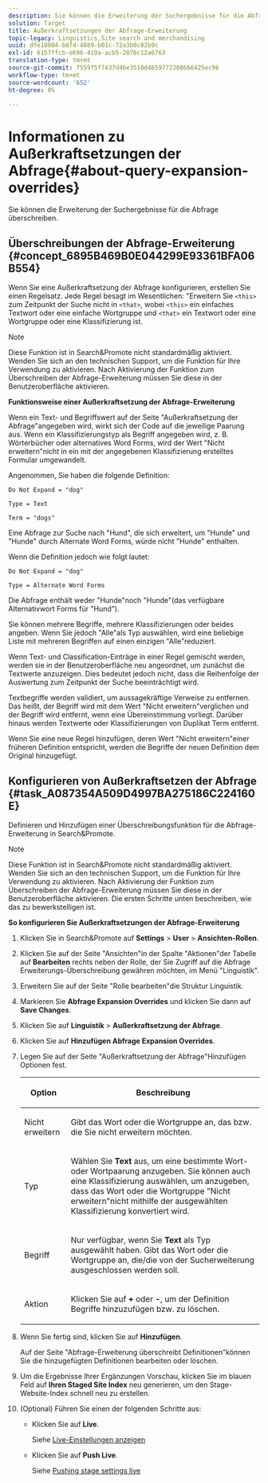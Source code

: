 ```yaml
---
description: Sie können die Erweiterung der Suchergebnisse für die Abfrage überschreiben.
solution: Target
title: Außerkraftsetzungen der Abfrage-Erweiterung
topic-legacy: Linguistics,Site search and merchandising
uuid: dfe18004-b8fd-4889-b01c-72a3b0c82b9c
exl-id: 6157ffcb-e696-419a-acb5-2076c12a6763
translation-type: tm+mt
source-git-commit: 7559f5f7437d46e3510d4659772308666425ec96
workflow-type: tm+mt
source-wordcount: '652'
ht-degree: 0%

---
```


# Informationen zu Außerkraftsetzungen der Abfrage{#about-query-expansion-overrides}

Sie können die Erweiterung der Suchergebnisse für die Abfrage überschreiben.

## Überschreibungen der Abfrage-Erweiterung {#concept_6895B469B0E044299E93361BFA06B554}

Wenn Sie eine Außerkraftsetzung der Abfrage konfigurieren, erstellen Sie einen Regelsatz. Jede Regel besagt im Wesentlichen: &quot;Erweitern Sie `<this>` zum Zeitpunkt der Suche nicht in `<that>`, wobei `<this>` ein einfaches Textwort oder eine einfache Wortgruppe und `<that>` ein Textwort oder eine Wortgruppe oder eine Klassifizierung ist.

>[!NOTE]
>
>Diese Funktion ist in Search&amp;Promote nicht standardmäßig aktiviert. Wenden Sie sich an den technischen Support, um die Funktion für Ihre Verwendung zu aktivieren. Nach Aktivierung der Funktion zum Überschreiben der Abfrage-Erweiterung müssen Sie diese in der Benutzeroberfläche aktivieren.

**Funktionsweise einer Außerkraftsetzung der Abfrage-Erweiterung**

Wenn ein Text- und Begriffswert auf der Seite &quot;Außerkraftsetzung der Abfrage&quot;angegeben wird, wirkt sich der Code auf die jeweilige Paarung aus. Wenn ein Klassifizierungstyp als Begriff angegeben wird, z. B. Wörterbücher oder alternatives Word Forms, wird der Wert &quot;Nicht erweitern&quot;nicht in ein mit der angegebenen Klassifizierung erstelltes Formular umgewandelt.

Angenommen, Sie haben die folgende Definition:

`Do Not Expand = "dog"`

`Type = Text`

`Term = "dogs"`

Eine Abfrage zur Suche nach &quot;Hund&quot;, die sich erweitert, um &quot;Hunde&quot; und &quot;Hunde&quot; durch Alternate Word Forms, würde nicht &quot;Hunde&quot; enthalten.

Wenn die Definition jedoch wie folgt lautet:

`Do Not Expand = "dog"`

`Type = Alternate Word Forms`

Die Abfrage enthält weder &quot;Hunde&quot;noch &quot;Hunde&quot;(das verfügbare Alternativwort Forms für &quot;Hund&quot;).

Sie können mehrere Begriffe, mehrere Klassifizierungen oder beides angeben. Wenn Sie jedoch &quot;Alle&quot;als Typ auswählen, wird eine beliebige Liste mit mehreren Begriffen auf einen einzigen &quot;Alle&quot;reduziert.

Wenn Text- und Classification-Einträge in einer Regel gemischt werden, werden sie in der Benutzeroberfläche neu angeordnet, um zunächst die Textwerte anzuzeigen. Dies bedeutet jedoch nicht, dass die Reihenfolge der Auswertung zum Zeitpunkt der Suche beeinträchtigt wird.

Textbegriffe werden validiert, um aussagekräftige Verweise zu entfernen. Das heißt, der Begriff wird mit dem Wert &quot;Nicht erweitern&quot;verglichen und der Begriff wird entfernt, wenn eine Übereinstimmung vorliegt. Darüber hinaus werden Textwerte oder Klassifizierungen von Duplikat Term entfernt.

Wenn Sie eine neue Regel hinzufügen, deren Wert &quot;Nicht erweitern&quot;einer früheren Definition entspricht, werden die Begriffe der neuen Definition dem Original hinzugefügt.

## Konfigurieren von Außerkraftsetzen der Abfrage {#task_A087354A509D4997BA275186C224160E}

Definieren und Hinzufügen einer Überschreibungsfunktion für die Abfrage-Erweiterung in Search&amp;Promote.

<!-- 

t_configuring_query_expansion_overrides.xml

 -->

>[!NOTE]
Diese Funktion ist in Search&amp;Promote nicht standardmäßig aktiviert. Wenden Sie sich an den technischen Support, um die Funktion für Ihre Verwendung zu aktivieren. Nach Aktivierung der Funktion zum Überschreiben der Abfrage-Erweiterung müssen Sie diese in der Benutzeroberfläche aktivieren. Die ersten Schritte unten beschreiben, wie das zu bewerkstelligen ist.

**So konfigurieren Sie Außerkraftsetzungen der Abfrage-Erweiterung**

1. Klicken Sie in Search&amp;Promote auf **Settings** > **User** > **Ansichten-Rollen**.
1. Klicken Sie auf der Seite &quot;Ansichten&quot;in der Spalte &quot;Aktionen&quot;der Tabelle auf **Bearbeiten** rechts neben der Rolle, der Sie Zugriff auf die Abfrage Erweiterungs-Überschreibung gewähren möchten, im Menü &quot;Linguistik&quot;.
1. Erweitern Sie auf der Seite &quot;Rolle bearbeiten&quot;die Struktur Linguistik.
1. Markieren Sie **Abfrage Expansion Overrides** und klicken Sie dann auf **Save Changes**.
1. Klicken Sie auf **Linguistik** > **Außerkraftsetzung der Abfrage**.
1. Klicken Sie auf **Hinzufügen Abfrage Expansion Overrides**.
1. Legen Sie auf der Seite &quot;Außerkraftsetzung der Abfrage&quot;Hinzufügen Optionen fest.

   <!-- 
   
   r_query_expansion_override_definitions.xml
   
   -->

   <table> 
    <thead> 
      <tr> 
      <th colname="col1" class="entry"> <p>Option </p> </th> 
      <th colname="col2" class="entry"> <p>Beschreibung </p> </th> 
      </tr> 
    </thead>
    <tbody> 
      <tr> 
      <td colname="col1"> <p>Nicht erweitern </p> </td> 
      <td colname="col2"> <p>Gibt das Wort oder die Wortgruppe an, das bzw. die Sie nicht erweitern möchten. </p> </td> 
      </tr> 
      <tr> 
      <td colname="col1"> <p>Typ  </p> </td> 
      <td colname="col2"> <p>Wählen Sie <b>Text</b> aus, um eine bestimmte Wort- oder Wortpaarung anzugeben. Sie können auch eine Klassifizierung auswählen, um anzugeben, dass das Wort oder die Wortgruppe "Nicht erweitern"nicht mithilfe der ausgewählten Klassifizierung konvertiert wird. </p> </td> 
      </tr> 
      <tr> 
      <td colname="col1"> <p>Begriff </p> </td> 
      <td colname="col2"> <p>Nur verfügbar, wenn Sie <b>Text</b> als Typ ausgewählt haben. Gibt das Wort oder die Wortgruppe an, die/die von der Sucherweiterung ausgeschlossen werden soll. </p> </td> 
      </tr> 
      <tr> 
      <td colname="col1"> <p>Aktion </p> </td> 
      <td colname="col2"> <p> Klicken Sie auf <b>+</b> oder <b>-</b>, um der Definition Begriffe hinzuzufügen bzw. zu löschen. </p> </td> 
      </tr> 
    </tbody> 
    </table>

1. Wenn Sie fertig sind, klicken Sie auf **Hinzufügen**.

   Auf der Seite &quot;Abfrage-Erweiterung überschreibt Definitionen&quot;können Sie die hinzugefügten Definitionen bearbeiten oder löschen.
1. Um die Ergebnisse Ihrer Ergänzungen Vorschau, klicken Sie im blauen Feld auf **Ihren Staged Site Index** neu generieren, um den Stage-Website-Index schnell neu zu erstellen.
1. (Optional) Führen Sie einen der folgenden Schritte aus:

   * Klicken Sie auf **Live**.

      Siehe [Live-Einstellungen anzeigen](../c-about-staging.md#task_401A0EBDB5DB4D4CA933CBA7BECDC10F)

   * Klicken Sie auf **Push Live**.

      Siehe [Pushing stage settings live](../c-about-staging.md#task_44306783B4C0408AAA58B471DAF2D9A4)

